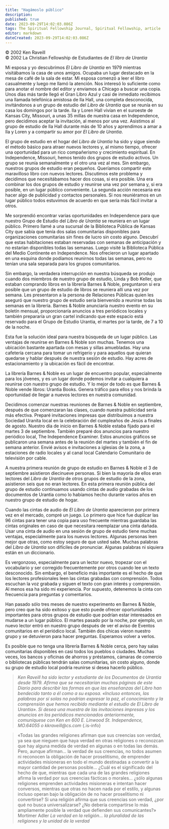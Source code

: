 ```yaml
---
title: "Hagámoslo público"
description: 
published: true
date: 2023-09-29T14:02:03.086Z
tags: The Spiritual Fellowship Journal, Spiritual Fellowship, article
editor: markdown
dateCreated: 2023-09-29T14:02:03.086Z
---
```


<p class="v-card v-sheet theme--light grey lighten-3 px-2">© 2002 Ken Raveill<br>© 2002 La Christian Fellowship de Estudiantes de <i>El libro de Urantia</i></p>


Mi esposa y yo descubrimos _El Libro de Urantia_ en 1979 mientras visitábamos la casa de unos amigos. Ocupaba un lugar destacado en la mesa de café de la sala de estar. Mi esposa comenzó a leer el libro casualmente y luego me llamó la atención. Nos interesó lo suficiente como para anotar el nombre del editor y enviamos a Chicago a buscar una copia. Unos días más tarde llegó el Gran Libro Azul y casi de inmediato recibimos una llamada telefónica amistosa de Ila Hall, una completa desconocida, invitándonos a un grupo de estudio del _Libro de Urantia_ que se reunía en su casa los domingos por la tarde. Ila y Loren Hall vivían en el suroeste de Kansas City, Missouri, a unas 35 millas de nuestra casa en Independence, pero decidimos aceptar la invitación, al menos por una vez. Asistimos al grupo de estudio de Ila Hall durante más de 10 años y aprendimos a amar a Ila y Loren y a compartir su amor por _El Libro de Urantia_.

El grupo de estudio en el hogar del _Libro de Urantia_ ha sido y sigue siendo el método básico para atraer nuevos lectores y, al mismo tiempo, ofrecer una oportunidad para un rico compañerismo y crecimiento espiritual. En Independence, Missouri, hemos tenido dos grupos de estudio activos. Un grupo se reunía semanalmente y el otro una vez al mes. Sin embargo, nuestros grupos de estudio eran pequeños. Queríamos compartir este maravilloso libro con nuevos lectores. Discutimos este problema y decidimos que necesitábamos hacer dos cosas, si era posible. Una era combinar los dos grupos de estudio y reunirse una vez por semana y, si era posible, en un lugar público conveniente. La segunda acción necesaria era hacer algo de publicidad y contactos personales. Si nos reuniéramos en un lugar público todos estuvimos de acuerdo en que sería más fácil invitar a otros.

Me sorprendió encontrar varias oportunidades en Independence para que nuestro Grupo de Estudio del _Libro de Urantia_ se reuniera en un lugar público. Primero llamé a una sucursal de la Biblioteca Pública de Kansas City que sabía que tenía dos salas comunitarias disponibles para organizaciones comunitarias sin fines de lucro sin costo alguno. Descubrí que estas habitaciones estaban reservadas con semanas de anticipación y no estarían disponibles todas las semanas. Luego visité la Biblioteca Pública del Medio Continente en Independence. Nos ofrecieron un lugar apartado en una esquina donde podíamos reunirnos todas las semanas, pero no tenían una sala separada para los grupos comunitarios.

Sin embargo, la verdadera interrupción en nuestra búsqueda se produjo cuando dos miembros de nuestro grupo de estudio, Linda y Bob Keller, que estaban comprando libros en la librería Barnes & Noble, preguntaron si era posible que un grupo de estudio de libros se reuniera allí una vez por semana. Les presentaron a la persona de Relaciones Públicas quien les aseguró que nuestro grupo de estudio sería bienvenido a reunirse todas las semanas en la librería. Barnes & Noble anunciaría nuestro evento en su boletín mensual, proporcionaría anuncios a tres periódicos locales y también prepararía un gran cartel indicando que este espacio está reservado para el Grupo de Estudio Urantia, el martes por la tarde, de 7 a 10 de la noche.

Esta fue la solución ideal para nuestra búsqueda de un lugar público. Las ventajas de reunirse en Barnes & Noble son muchas. Tenemos una ubicación bastante apartada con mesas y sillas amuebladas. Hay una cafetería cercana para tomar un refrigerio y para aquellos que quieran quedarse y hablar después de nuestra sesión de estudio. Hay acres de estacionamiento y la ubicación es fácil de encontrar.

La librería Barnes & Noble es un lugar de encuentro popular, especialmente para los jóvenes, y es un lugar donde podemos invitar a cualquiera a reunirse con nuestro grupo de estudio. Y lo mejor de todo es que Barnes & Noble vende libros: Urantia Books. Genera tráfico para ellos y nos brinda la oportunidad de llegar a nuevos lectores en nuestra comunidad.

Decidimos comenzar nuestras reuniones de Barnes & Noble en septiembre, después de que comenzaran las clases, cuando nuestra publicidad sería más efectiva. Preparé invitaciones impresas que distribuimos a nuestra Sociedad Uranita local en la celebración del cumpleaños de Jesús a finales de agosto. Nuestro día de inicio en Barnes & Noble estaba fijado para el martes 3 de septiembre. También preparé dos anuncios para nuestro periódico local, The Independence Examiner. Estos anuncios gráficos se publicaron una semana antes de la reunión del martes y también el fin de semana anterior. Envié avisos e invitaciones a iglesias de la zona, a estaciones de radio locales y al canal local Calendario Comunitario de televisión por cable.

A nuestra primera reunión de grupo de estudio en Barnes & Noble el 3 de septiembre asistieron diecinueve personas. Si bien la mayoría de ellos eran lectores del _Libro de Urantia_ de otros grupos de estudio de la zona, asistieron seis que no eran lectores. En esta primera reunión pública del grupo de estudio continuamos usando cintas de audio grabadas de los documentos de Urantia como lo habíamos hecho durante varios años en nuestro grupo de estudio de hogar.

Cuando las cintas de audio de _El Libro de Urantia_ aparecieron por primera vez en el mercado, compré un juego. Lo primero que hice fue duplicar las 96 cintas para tener una copia para uso frecuente mientras guardaba las cintas originales en caso de que necesitara reemplazar una cinta dañada. Usar una cinta de audio en una sesión de grupo de estudio tiene muchas ventajas, especialmente para los nuevos lectores. Algunas personas leen mejor que otras, como estoy seguro de que usted sabe. Muchas palabras del _Libro de Urantia_ son difíciles de pronunciar. Algunas palabras ni siquiera están en un diccionario.

Es vergonzoso, especialmente para un lector nuevo, tropezar con el vocabulario y ser corregido frecuentemente por otros cuando lee un texto desconocido. Sin embargo, el beneficio más importante es el hecho de que los lectores profesionales leen las cintas grabadas con comprensión. Todos escuchan la voz grabada y siguen el texto con gran interés y comprensión. Al menos esa ha sido mi experiencia. Por supuesto, detenemos la cinta con frecuencia para preguntas y comentarios.

Han pasado sólo tres meses de nuestro experimento en Barnes & Noble, pero creo que ha sido exitoso y que esto puede ofrecer oportunidades importantes para otros grupos de estudio que podrían estar interesados en mudarse a un lugar público. El martes pasado por la noche, por ejemplo, un nuevo lector entró en nuestro grupo después de ver el aviso de Eventos comunitarios en el periódico local. También dos chicas vieron nuestro grupo y se detuvieron para hacer preguntas. Esperamos volver a verlos.

Es posible que no tenga una librería Barnes & Noble cerca, pero hay salas comunitarias disponibles en casi todos los pueblos o ciudades. Muchas veces, los bancos y oficinas de ahorros y préstamos, cámaras de comercio o bibliotecas públicas tendrán salas comunitarias, sin costo alguno, donde su grupo de estudio local podría reunirse si desea hacerlo público.

> _Ken Raveill ha sido lector y estudiante de los Documentos de Urantia desde 1979. Afirma que se necesitarían muchas páginas de este Diario para describir las formas en que las enseñanzas del Libro han bendecido tanto a él como a su esposa. «Incluso entonces, las palabras por sí solas no podrían expresar la paz, el conocimiento y la comprensión que hemos recibido mediante el estudio de El Libro de Urantia». Si desea una muestra de las invitaciones impresas y los anuncios en los periódicos mencionados anteriormente, comuníquese con Ken en 600 E. Linwood St. Independence, MO.64055 o kkraveill@cs.com_
{.is-info}

> «Todas las grandes religiones afirman que sus creencias son verdad, ya sea que nieguen que haya verdad en otras religiones o reconozcan que hay alguna medida de verdad en algunas o en todas las demás. Pero, aunque afirman... la verdad de sus creencias, no todos asumen ni reconocen la obligación de hacer proselitismo, de emprender actividades misioneras en todo el mundo destinadas a convertir a la mayor cantidad de personas posible... ¿Cuál es el significado del hecho de que, mientras que cada una de las grandes religiones afirma la verdad por sus creencias fácticas o morales... ¿sólo algunas religiones emprenden actividades misioneras e intentan hacer conversos, mientras que otras no hacen nada por el estilo, y algunas incluso operan bajo la obligación de no hacer proselitismo ni convertirse? Si una religión afirma que sus creencias son verdad, ¿por qué no busca universalizarse? ¿No debería compartirse lo más ampliamente posible la verdad que defienden sus comunicantes?» Mortimer Adler
> _La verdad en la religión... la pluralidad de las religiones y la unidad de la verdad_

